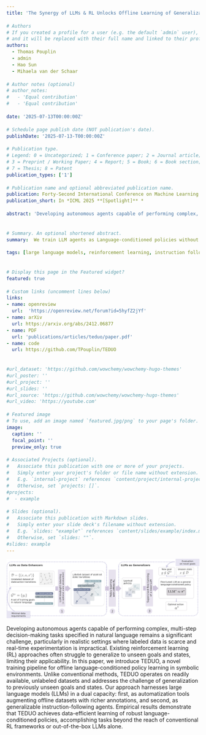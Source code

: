 ```yaml
---
title: 'The Synergy of LLMs & RL Unlocks Offline Learning of Generalizable Language-Conditioned Policies with Low-fidelity Data'

# Authors
# If you created a profile for a user (e.g. the default `admin` user), write the username (folder name) here
# and it will be replaced with their full name and linked to their profile.
authors:
  - Thomas Pouplin
  - admin
  - Hao Sun
  - Mihaela van der Schaar

# Author notes (optional)
# author_notes:
#   - 'Equal contribution'
#   - 'Equal contribution'

date: '2025-07-13T00:00:00Z'

# Schedule page publish date (NOT publication's date).
publishDate: '2025-07-13-T00:00:00Z'

# Publication type.
# Legend: 0 = Uncategorized; 1 = Conference paper; 2 = Journal article;
# 3 = Preprint / Working Paper; 4 = Report; 5 = Book; 6 = Book section;
# 7 = Thesis; 8 = Patent
publication_types: ['1']

# Publication name and optional abbreviated publication name.
publication: Forty-Second International Conference on Machine Learning
publication_short: In *ICML 2025 **[Spotlight]** *

abstract: 'Developing autonomous agents capable of performing complex, multi-step decision-making tasks specified in natural language remains a significant challenge, particularly in realistic settings where labeled data is scarce and real-time experimentation is impractical. Existing reinforcement learning (RL) approaches often struggle to generalize to unseen goals and states, limiting their applicability. In this paper, we introduce TEDUO, a novel training pipeline for offline language-conditioned policy learning in symbolic environments. Unlike conventional methods, TEDUO operates on readily available, unlabeled datasets and addresses the challenge of generalization to previously unseen goals and states. Our approach harnesses large language models (LLMs) in a dual capacity: first, as automatization tools augmenting offline datasets with richer annotations, and second, as generalizable instruction-following agents. Empirical results demonstrate that TEDUO achieves data-efficient learning of robust language-conditioned policies, accomplishing tasks beyond the reach of conventional RL frameworks or out-of-the-box LLMs alone.'


# Summary. An optional shortened abstract.
summary:  We train LLM agents as Language-conditioned policies without requiring expensive labeled data or online experimentation. The framework leverages LLMs to enable the use of unlabeled datasets and improve generalization to unseen goals and states.

tags: [large language models, reinforcement learning, instruction following, goal-conditined policies]


# Display this page in the Featured widget?
featured: true

# Custom links (uncomment lines below)
links:
- name: openreview
  url:  'https://openreview.net/forum?id=5hyfZ2jYf'
- name: arXiv
  url: https://arxiv.org/abs/2412.06877
- name: PDF
  url: 'publications/articles/teduo/paper.pdf'
- name: code
  url: https://github.com/TPouplin/TEDUO


#url_dataset: 'https://github.com/wowchemy/wowchemy-hugo-themes'
#url_poster: ''
#url_project: ''
#url_slides: ''
#url_source: 'https://github.com/wowchemy/wowchemy-hugo-themes'
#url_video: 'https://youtube.com'

# Featured image
# To use, add an image named `featured.jpg/png` to your page's folder.
image:
  caption: ''
  focal_point: ''
  preview_only: true

# Associated Projects (optional).
#   Associate this publication with one or more of your projects.
#   Simply enter your project's folder or file name without extension.
#   E.g. `internal-project` references `content/project/internal-project/index.md`.
#   Otherwise, set `projects: []`.
#projects:
#  - example

# Slides (optional).
#   Associate this publication with Markdown slides.
#   Simply enter your slide deck's filename without extension.
#   E.g. `slides: "example"` references `content/slides/example/index.md`.
#   Otherwise, set `slides: ""`.
#slides: example
---
```


![imgage](featured.png)

Developing autonomous agents capable of performing complex, multi-step decision-making tasks specified in natural language remains a significant challenge, particularly in realistic settings where labeled data is scarce and real-time experimentation is impractical. Existing reinforcement learning (RL) approaches often struggle to generalize to unseen goals and states, limiting their applicability. In this paper, we introduce TEDUO, a novel training pipeline for offline language-conditioned policy learning in symbolic environments. Unlike conventional methods, TEDUO operates on readily available, unlabeled datasets and addresses the challenge of generalization to previously unseen goals and states. Our approach harnesses large language models (LLMs) in a dual capacity: first, as automatization tools augmenting offline datasets with richer annotations, and second, as generalizable instruction-following agents. Empirical results demonstrate that TEDUO achieves data-efficient learning of robust language-conditioned policies, accomplishing tasks beyond the reach of conventional RL frameworks or out-of-the-box LLMs alone.
